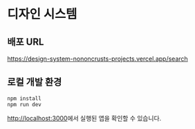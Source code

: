 # 디자인 시스템

## 배포 URL

https://design-system-nononcrusts-projects.vercel.app/search

## 로컬 개발 환경

```
npm install
npm run dev
```

[http://localhost:3000](http://localhost:3000)에서 실행된 앱을 확인할 수 있습니다.
